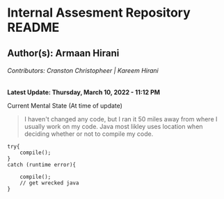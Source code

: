 # Internal Assesment Repository README
## Author(s): Armaan Hirani
###### Contributors: Cranston Christopheer | Kareem Hirani

**Latest Update: Thursday, March 10, 2022 - 11:12 PM**

Current Mental State (At time of update)
> I haven't changed any code, but I ran it 50 miles away from where I usually work on my code. Java most likley uses location when deciding whether or not to compile my code.
```
try{
    compile();
}
catch (runtime error){

    compile();
    // get wrecked java
}
```